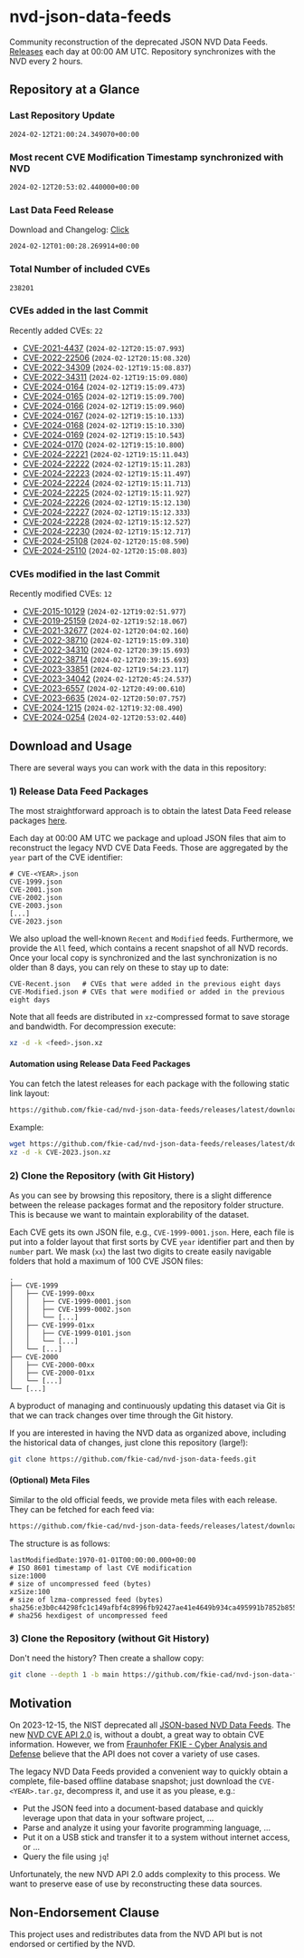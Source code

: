 # nvd-json-data-feeds

Community reconstruction of the deprecated JSON NVD Data Feeds. 
[Releases](https://github.com/fkie-cad/nvd-json-data-feeds/releases/latest) each day at 00:00 AM UTC.
Repository synchronizes with the NVD every 2 hours.

## Repository at a Glance

### Last Repository Update

```plain
2024-02-12T21:00:24.349070+00:00
```

### Most recent CVE Modification Timestamp synchronized with NVD

```plain
2024-02-12T20:53:02.440000+00:00
```

### Last Data Feed Release

Download and Changelog: [Click](https://github.com/fkie-cad/nvd-json-data-feeds/releases/latest)

```plain
2024-02-12T01:00:28.269914+00:00
```

### Total Number of included CVEs

```plain
238201
```

### CVEs added in the last Commit

Recently added CVEs: `22`

* [CVE-2021-4437](CVE-2021/CVE-2021-44xx/CVE-2021-4437.json) (`2024-02-12T20:15:07.993`)
* [CVE-2022-22506](CVE-2022/CVE-2022-225xx/CVE-2022-22506.json) (`2024-02-12T20:15:08.320`)
* [CVE-2022-34309](CVE-2022/CVE-2022-343xx/CVE-2022-34309.json) (`2024-02-12T19:15:08.837`)
* [CVE-2022-34311](CVE-2022/CVE-2022-343xx/CVE-2022-34311.json) (`2024-02-12T19:15:09.080`)
* [CVE-2024-0164](CVE-2024/CVE-2024-01xx/CVE-2024-0164.json) (`2024-02-12T19:15:09.473`)
* [CVE-2024-0165](CVE-2024/CVE-2024-01xx/CVE-2024-0165.json) (`2024-02-12T19:15:09.700`)
* [CVE-2024-0166](CVE-2024/CVE-2024-01xx/CVE-2024-0166.json) (`2024-02-12T19:15:09.960`)
* [CVE-2024-0167](CVE-2024/CVE-2024-01xx/CVE-2024-0167.json) (`2024-02-12T19:15:10.133`)
* [CVE-2024-0168](CVE-2024/CVE-2024-01xx/CVE-2024-0168.json) (`2024-02-12T19:15:10.330`)
* [CVE-2024-0169](CVE-2024/CVE-2024-01xx/CVE-2024-0169.json) (`2024-02-12T19:15:10.543`)
* [CVE-2024-0170](CVE-2024/CVE-2024-01xx/CVE-2024-0170.json) (`2024-02-12T19:15:10.800`)
* [CVE-2024-22221](CVE-2024/CVE-2024-222xx/CVE-2024-22221.json) (`2024-02-12T19:15:11.043`)
* [CVE-2024-22222](CVE-2024/CVE-2024-222xx/CVE-2024-22222.json) (`2024-02-12T19:15:11.283`)
* [CVE-2024-22223](CVE-2024/CVE-2024-222xx/CVE-2024-22223.json) (`2024-02-12T19:15:11.497`)
* [CVE-2024-22224](CVE-2024/CVE-2024-222xx/CVE-2024-22224.json) (`2024-02-12T19:15:11.713`)
* [CVE-2024-22225](CVE-2024/CVE-2024-222xx/CVE-2024-22225.json) (`2024-02-12T19:15:11.927`)
* [CVE-2024-22226](CVE-2024/CVE-2024-222xx/CVE-2024-22226.json) (`2024-02-12T19:15:12.130`)
* [CVE-2024-22227](CVE-2024/CVE-2024-222xx/CVE-2024-22227.json) (`2024-02-12T19:15:12.333`)
* [CVE-2024-22228](CVE-2024/CVE-2024-222xx/CVE-2024-22228.json) (`2024-02-12T19:15:12.527`)
* [CVE-2024-22230](CVE-2024/CVE-2024-222xx/CVE-2024-22230.json) (`2024-02-12T19:15:12.717`)
* [CVE-2024-25108](CVE-2024/CVE-2024-251xx/CVE-2024-25108.json) (`2024-02-12T20:15:08.590`)
* [CVE-2024-25110](CVE-2024/CVE-2024-251xx/CVE-2024-25110.json) (`2024-02-12T20:15:08.803`)


### CVEs modified in the last Commit

Recently modified CVEs: `12`

* [CVE-2015-10129](CVE-2015/CVE-2015-101xx/CVE-2015-10129.json) (`2024-02-12T19:02:51.977`)
* [CVE-2019-25159](CVE-2019/CVE-2019-251xx/CVE-2019-25159.json) (`2024-02-12T19:52:18.067`)
* [CVE-2021-32677](CVE-2021/CVE-2021-326xx/CVE-2021-32677.json) (`2024-02-12T20:04:02.160`)
* [CVE-2022-38710](CVE-2022/CVE-2022-387xx/CVE-2022-38710.json) (`2024-02-12T19:15:09.310`)
* [CVE-2022-34310](CVE-2022/CVE-2022-343xx/CVE-2022-34310.json) (`2024-02-12T20:39:15.693`)
* [CVE-2022-38714](CVE-2022/CVE-2022-387xx/CVE-2022-38714.json) (`2024-02-12T20:39:15.693`)
* [CVE-2023-33851](CVE-2023/CVE-2023-338xx/CVE-2023-33851.json) (`2024-02-12T19:54:23.117`)
* [CVE-2023-34042](CVE-2023/CVE-2023-340xx/CVE-2023-34042.json) (`2024-02-12T20:45:24.537`)
* [CVE-2023-6557](CVE-2023/CVE-2023-65xx/CVE-2023-6557.json) (`2024-02-12T20:49:00.610`)
* [CVE-2023-6635](CVE-2023/CVE-2023-66xx/CVE-2023-6635.json) (`2024-02-12T20:50:07.757`)
* [CVE-2024-1215](CVE-2024/CVE-2024-12xx/CVE-2024-1215.json) (`2024-02-12T19:32:08.490`)
* [CVE-2024-0254](CVE-2024/CVE-2024-02xx/CVE-2024-0254.json) (`2024-02-12T20:53:02.440`)


## Download and Usage

There are several ways you can work with the data in this repository:

### 1) Release Data Feed Packages

The most straightforward approach is to obtain the latest Data Feed release packages [here](https://github.com/fkie-cad/nvd-json-data-feeds/releases/latest).

Each day at 00:00 AM UTC we package and upload JSON files that aim to reconstruct the legacy NVD CVE Data Feeds.
Those are aggregated by the `year` part of the CVE identifier:

```
# CVE-<YEAR>.json
CVE-1999.json
CVE-2001.json
CVE-2002.json
CVE-2003.json
[...]
CVE-2023.json
```

We also upload the well-known `Recent` and `Modified` feeds.
Furthermore, we provide the `All` feed, which contains a recent snapshot of all NVD records.
Once your local copy is synchronized and the last synchronization is no older than 8 days, you can rely on these to stay up to date:

```plain
CVE-Recent.json   # CVEs that were added in the previous eight days
CVE-Modified.json # CVEs that were modified or added in the previous eight days
```

Note that all feeds are distributed in `xz`-compressed format to save storage and bandwidth.
For decompression execute:

```sh
xz -d -k <feed>.json.xz
```


#### Automation using Release Data Feed Packages

You can fetch the latest releases for each package with the following static link layout:

```sh
https://github.com/fkie-cad/nvd-json-data-feeds/releases/latest/download/CVE-<YEAR>.json.xz
```

Example:

```sh
wget https://github.com/fkie-cad/nvd-json-data-feeds/releases/latest/download/CVE-2023.json.xz
xz -d -k CVE-2023.json.xz
```



### 2) Clone the Repository (with Git History)

As you can see by browsing this repository, there is a slight difference between the release packages format and the repository folder structure.
This is because we want to maintain explorability of the dataset.

Each CVE gets its own JSON file, e.g., `CVE-1999-0001.json`.
Here, each file is put into a folder layout that first sorts by CVE `year` identifier part and then by `number` part.
We mask (`xx`) the last two digits to create easily navigable folders that hold a maximum of 100 CVE JSON files:

```plain
.
├── CVE-1999
│   ├── CVE-1999-00xx
│   │   ├── CVE-1999-0001.json
│   │   ├── CVE-1999-0002.json
│   │   └── [...]
│   ├── CVE-1999-01xx
│   │   ├── CVE-1999-0101.json
│   │   └── [...]
│   └── [...]
├── CVE-2000
│   ├── CVE-2000-00xx
│   ├── CVE-2000-01xx
│   └── [...]
└── [...]
```

A byproduct of managing and continuously updating this dataset via Git is that we can track changes over time through the Git history.

If you are interested in having the NVD data as organized above, including the historical data of changes, just clone this repository (large!):

```sh
git clone https://github.com/fkie-cad/nvd-json-data-feeds.git
```

#### (Optional) Meta Files

Similar to the old official feeds, we provide meta files with each release. They can be fetched for each feed via:

```sh
https://github.com/fkie-cad/nvd-json-data-feeds/releases/latest/download/CVE-<YEAR>.meta
```

The structure is as follows:

```plain
lastModifiedDate:1970-01-01T00:00:00.000+00:00                          # ISO 8601 timestamp of last CVE modification
size:1000                                                               # size of uncompressed feed (bytes)
xzSize:100                                                              # size of lzma-compressed feed (bytes)
sha256:e3b0c44298fc1c149afbf4c8996fb92427ae41e4649b934ca495991b7852b855 # sha256 hexdigest of uncompressed feed
```


### 3) Clone the Repository (without Git History)

Don't need the history? Then create a shallow copy:

```sh
git clone --depth 1 -b main https://github.com/fkie-cad/nvd-json-data-feeds.git
```

## Motivation

On 2023-12-15, the NIST deprecated all [JSON-based NVD Data Feeds](https://nvd.nist.gov/vuln/data-feeds#divRetirementBanner-1).
The new [NVD CVE API 2.0](https://nvd.nist.gov/developers/vulnerabilities) is, without a doubt, a great way to obtain CVE information.
However, we from [Fraunhofer FKIE - Cyber Analysis and Defense](https://www.fkie.fraunhofer.de/en/departments/cad.html) believe that the API does not cover a variety of use cases.

The legacy NVD Data Feeds provided a convenient way to quickly obtain a complete, file-based offline database snapshot; just download the `CVE-<YEAR>.tar.gz`, decompress it, and use it as you please, e.g.:

* Put the JSON feed into a document-based database and quickly leverage upon that data in your software project, ...
* Parse and analyze it using your favorite programming language, ...
* Put it on a USB stick and transfer it to a system without internet access, or ...
* Query the file using `jq`!

Unfortunately, the new NVD API 2.0 adds complexity to this process.
We want to preserve ease of use by reconstructing these data sources.

## Non-Endorsement Clause

This project uses and redistributes data from the NVD API but is not endorsed or certified by the NVD.